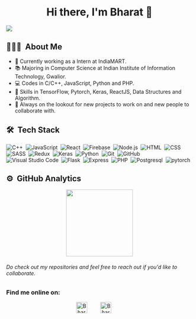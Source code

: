 <h1 align="center">Hi there, I'm Bharat 👋</h1>

![](https://komarev.com/ghpvc/?username=BhCh7051&style=flat-square)

## 👨🏻‍💻 &nbsp;About Me
- 🔭 Currently working as a Intern at IndiaMART.
- 📚 Majoring in Computer Science at Indian Institute of Information Technology, Gwalior.
- 💻 Codes in C/C++, JavaScript, Python and PHP.
- 🤹 Skills in TensorFlow, Pytorch, Keras, ReactJS, Data Structures and Algorithm.
- 💬 Always on the lookout for new projects to work on and new people to collaborate with.

## 🛠 &nbsp;Tech Stack
![C++](https://img.shields.io/badge/-C++-05122A?style=flat&color=00599C&logo=C%2B%2B&logoColor=FFFFFF)&nbsp;
![JavaScript](https://img.shields.io/badge/-JavaScript-05122A?style=flat&color=222222&logo=JavaScript&logoColor=F7DF1E)&nbsp;
![React](https://img.shields.io/badge/-React-05122A?style=flat&color=222222&logo=React&logoColor=61DAFB)&nbsp;
![Firebase](https://img.shields.io/badge/-Firebase-05122A?style=flat&color=222222&logo=Firebase&logoColor=FFCA28)&nbsp;
![Node.js](https://img.shields.io/badge/-Node.js-05122A?style=flat&color=339933&logo=Node.js&logoColor=FFFFFF)&nbsp;
![HTML](https://img.shields.io/badge/-HTML-05122A?style=flat&&color=E34F26&logo=HTML5&logoColor=FFFFFF)&nbsp;
![CSS](https://img.shields.io/badge/-CSS-05122A?style=flat&color=1572B6&logo=CSS3&logoColor=FFFFFF)&nbsp;
![SASS](https://img.shields.io/badge/-SASS-05122A?style=flat&&color=CC6699&logo=Sass&logoColor=FFFFFF)&nbsp;
![Redux](https://img.shields.io/badge/-Redux-05122A?style=flat&color=764ABC&logo=Redux&logoColor=FFFFFF)&nbsp;
![Keras](https://img.shields.io/badge/-Keras-05122A?style=flat&color=D00000&logo=Keras&logoColor=FFFFFF)&nbsp;
![Python](https://img.shields.io/badge/-Python-05122A?style=flat&color=3776AB&logo=Python&logoColor=FFFFFF)&nbsp;
![Git](https://img.shields.io/badge/-Git-05122A?style=flat&logo=git&color=F05032&logoColor=FFFFFF)&nbsp;
![GitHub](https://img.shields.io/badge/-GitHub-05122A?style=flat&color=181717&logo=GitHub&logoColor=FFFFFF)&nbsp;
![Visual Studio Code](https://img.shields.io/badge/-Visual%20Studio%20Code-05122A?style=flat&color=007ACC&logo=Visual+Studio+Code&logoColor=FFFFFF)&nbsp;
![Flask](https://img.shields.io/badge/flask-05122A?style=flat&color=000000&logo=Flask&logoColor=FFFFFF)&nbsp;
![Express](https://img.shields.io/badge/-Express-05122A?style=flat&color=000000&logo=Express&logoColor=FFFFFF)&nbsp;
![PHP](https://img.shields.io/badge/-PHP-05122A?style=flat&color=000000&logo=PHP&logoColor=FFFFFF)&nbsp;
![Postgresql](https://img.shields.io/badge/-Postgresql-05122A?style=flat&color=000000&logo=Postgresql&logoColor=FFFFFF)&nbsp;
![pytorch](https://img.shields.io/badge/-pytorch-05122A?style=flat&color=000000&logo=pytorch&logoColor=FFFFFF)&nbsp;

## ⚙️ &nbsp;GitHub Analytics

<p align="center">
<a href="https://github.com/bhch7051">
  <img height="180em" src="https://github-readme-stats-eight-theta.vercel.app/api?username=bhch7051&show_icons=true&theme=algolia&count_private=true"/>
</a>
</p>


###### Do check out my repositories and feel free to reach out if you'd like to collaborate.

### Find me online on:

<p align="center">
<a href="https://www.linkedin.com/in/bharat-chandwani/" target="blank"><img align="center" src="https://cdn.jsdelivr.net/npm/simple-icons@3.0.1/icons/linkedin.svg" alt="BharatChandwani" height="30" width="30" /></a>&nbsp;&nbsp;&nbsp;&nbsp;&nbsp;&nbsp;&nbsp;&nbsp;
<a href="mailto:bharatchandwani1@gmail.com" target="blank"><img align="center" src="https://cdn.jsdelivr.net/npm/simple-icons@3.0.1/icons/gmail.svg" alt="BharatChandwani" height="30" width="30" /></a>&nbsp;&nbsp;&nbsp;&nbsp;&nbsp;&nbsp;&nbsp;&nbsp;

</p>
